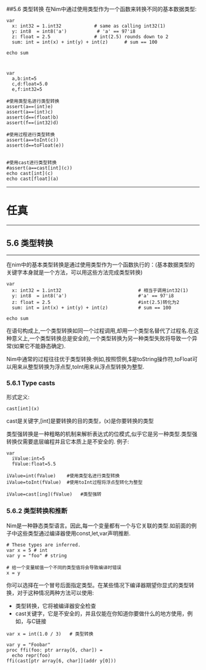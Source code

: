##5.6 类型转换
在Nim中通过使用类型作为一个函数来转换不同的基本数据类型:

    var
      x: int32 = 1.int32            # same as calling int32(1)
      y: int8  = int8('a')           # 'a' == 97'i8
      z: float = 2.5                # int(2.5) rounds down to 2
      sum: int = int(x) + int(y) + int(z)      # sum == 100
    
    echo sum
#

    var
      a,b:int=5
      c,d:float=5.0
      e,f:int32=5
    
    #使用类型名进行类型转换
    assert(a==(int)e)
    assert(a==(int)c)
    assert(d==(float)b)
    assert(f==(int32)d)
    
    #使用过程进行类型转换
    assert(a==toInt(c))
    assert(d==toFloat(e))
    
    
    #使用cast进行类型转换
    #assert(a==cast[int](c))
    echo cast[int](c)
    echo cast[float](a)
***
# 任真
***
## 5.6 类型转换
***
在nim中的基本类型转换是通过使用类型作为一个函数执行的：(基本数据类型的关键字本身就是一个方法，可以用这些方法完成类型转换)
```
var
  x: int32 = 1.int32                            # 相当于调用int32(1)
  y: int8  = int8('a')                          #'a' == 97'i8               
  z: float = 2.5                                #int(2.5)转化为2
  sum: int = int(x) + int(y) + int(z)           # sum == 100

echo sum
```
在语句构成上,一个类型转换如同一个过程调用,却用一个类型名替代了过程名.在这种意义上,一个类型转换总是安全的,一个类型转换为另一种类型失败将导致一个异常(如果它不能静态确定).

Nim中通常的过程往往优于类型转换:例如,按照惯例,$是toString操作符,toFloat可以用来从整型转换为浮点型,toInt用来从浮点型转换为整型.
### 5.6.1 Type casts
形式定义:
```
cast[int](x)
```
cast是关键字,[int]是要转换的目的类型，(x)是你要转换的类型

类型强转换是一种粗略的机制来解析表达式的位模式,似乎它是另一种类型.类型强转换仅需要底层编程并且它本质上是不安全的.
例子:
```
var 
  iValue:int=5
  fValue:float=5.5
  
iValue=int(fValue)    #使用类型名进行类型转换
iValue=toInt(fValue)  #使用toInt过程将浮点型转化为整型

iValue=cast[ing](fValue)   #类型强转
```
### 5.6.2 类型转换和推断
Nim是一种静态类型语言。因此,每一个变量都有一个与它关联的类型.如前面的例子中这些类型通过编译器使用const,let,var声明推断.
```
# These types are inferred.
var x = 5 # int
var y = "foo" # string

# 给一个变量赋值一个不同的类型值将会导致编译时错误
x = y
```
你可以选择在一个冒号后面指定类型。在某些情况下编译器期望你显式的类型转换，对于这种情况两种方法可以使用:
* 类型转换，它将被编译器安全检查
* cast关键字，它是不安全的，并且仅能在你知道你要做什么的地方使用，例如，与C链接
```
var x = int(1.0 / 3)   # 类型转换

var y = "Foobar"
proc ffi(foo: ptr array[6, char]) = 
  echo repr(foo)
ffi(cast[ptr array[6, char]](addr y[0]))
```
